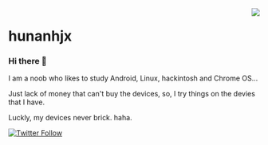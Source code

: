 <a href="#">
<img align="right" src="https://github-readme-stats.vercel.app/api?username=hunanhjx&show_icons=true&icon_color=fff&bg_color=30,006ce7,00c5f6&title_color=fff&text_color=fff&custom_title=This is hunanhjx">
</a>

# hunanhjx

### Hi there 👋

I am a noob who likes to study Android, Linux, hackintosh and Chrome OS...

Just lack of money that can't buy the devices, so, I try things on the devies that I have.

Luckly, my devices never brick. haha.

[![Twitter Follow](https://img.shields.io/twitter/follow/ROCMotherHunter?label=%E5%85%B3%E6%B3%A8%E6%88%91&style=social)](https://twitter.com/ROCMotherHunter)

<!--
**hunanhjx/hunanhjx** is a ✨ _special_ ✨ repository because its `README.md` (this file) appears on your GitHub profile.

Here are some ideas to get you started:

- 🔭 I’m currently working on ...
- 🌱 I’m currently learning ...
- 👯 I’m looking to collaborate on ...
- 🤔 I’m looking for help with ...
- 💬 Ask me about ...
- 📫 How to reach me: ...
- 😄 Pronouns: ...
- ⚡ Fun fact: ...
-->
